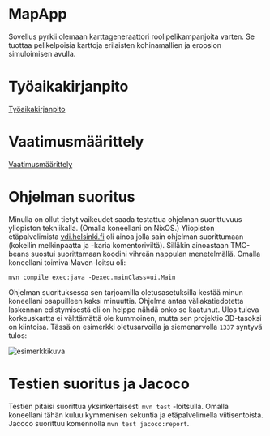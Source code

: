 # MapApp

Sovellus pyrkii olemaan karttageneraattori roolipelikampanjoita varten. Se tuottaa pelikelpoisia karttoja erilaisten kohinamallien ja eroosion simuloimisen avulla.

# Työaikakirjanpito

[Työaikakirjanpito](dokumentaatio/Työaikakirjanpito.md)

# Vaatimusmäärittely

[Vaatimusmäärittely](dokumentaatio/vaatimusmäärittely.md)

# Ohjelman suoritus

Minulla on ollut tietyt vaikeudet saada testattua ohjelman suorittuvuus yliopiston tekniikalla. (Omalla koneellani on NixOS.) Yliopiston etäpalvelimista [vdi.helsinki.fi](https://vdi.helsinki.fi) oli ainoa jolla sain ohjelman suorittumaan (kokeilin melkinpaatta ja -karia komentoriviltä). Silläkin ainoastaan TMC-beans suostui suorittamaan koodini vihreän nappulan menetelmällä. Omalla koneellani toimiva Maven-loitsu oli:

```mvn compile exec:java -Dexec.mainClass=ui.Main```

Ohjelman suorituksessa sen tarjoamilla oletusasetuksilla kestää minun koneellani osapuilleen kaksi minuuttia. Ohjelma antaa väliakatiedotetta laskennan edistymisestä eli on helppo nähdä onko se kaatunut. Ulos tuleva korkeuskartta ei välttämättä ole kummoinen, mutta sen projektio 3D-tasoksi on kiintoisa. Tässä on esimerkki oletusarvoilla ja siemenarvolla `1337` syntyvä tulos:

![esimerkkikuva]("dokumentaatio/1337.jpg")

# Testien suoritus ja Jacoco

Testien pitäisi suorittua yksinkertaisesti `mvn test` -loitsulla. Omalla koneellani tähän kuluu kymmenisen sekuntia ja etäpalvelimella viitisentoista. Jacoco suorittuu komennolla `mvn test jacoco:report`.


